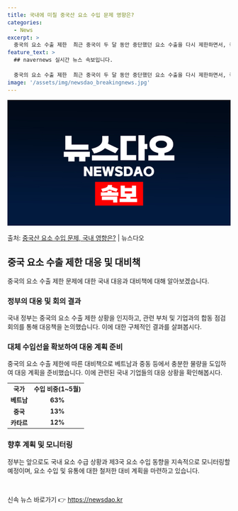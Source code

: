 ```yaml
---
title: 국내에 미칠 중국산 요소 수입 문제 영향은?
categories:
  - News
excerpt: >
  중국의 요소 수출 제한  최근 중국이 두 달 동안 중단했던 요소 수출을 다시 제한하면서, 국내 요소 수급에 …
feature_text: >
  ## navernews 실시간 뉴스 속보입니다.

  중국의 요소 수출 제한  최근 중국이 두 달 동안 중단했던 요소 수출을 다시 제한하면서, 국내 요소 수급에 …
image: '/assets/img/newsdao_breakingnews.jpg'
---
```


![뉴스다오 속보](/assets/img/newsdao_breakingnews.jpg)

<p>출처: <a href="https://newsdao.kr/4301" rel="dofollow">중국산 요소 수입 문제, 국내 영향은?</a> | 뉴스다오</p>

<h2 data-ke-size="size26">중국 요소 수출 제한 대응 및 대비책</h2>
중국의 요소 수출 제한 문제에 대한 국내 대응과 대비책에 대해 알아보겠습니다.

<h3>정부의 대응 및 회의 결과</h3>
국내 정부는 중국의 요소 수출 제한 상황을 인지하고, 관련 부처 및 기업과의 합동 점검회의를 통해 대응책을 논의했습니다. 이에 대한 구체적인 결과를 살펴봅시다.

<h3>대체 수입선을 확보하여 대응 계획 준비</h3>
중국의 요소 수출 제한에 따른 대비책으로 베트남과 중동 등에서 충분한 물량을 도입하여 대응 계획을 준비했습니다. 이에 관련된 국내 기업들의 대응 상황을 확인해봅시다.

<table>
	<tr>
		<td style="text-align: center; height: 17px;"><b>국가</b></td>
		<td style="text-align: center; height: 17px;"><b>수입 비중(1~5월)</b></td>
	</tr>
	<tr>
		<td style="text-align: center; height: 17px;"><b>베트남</b></td>
		<td style="text-align: center; height: 17px;"><b>63%</b></td>
	</tr>
	<tr>
		<td style="text-align: center; height: 17px;"><b>중국</b></td>
		<td style="text-align: center; height: 17px;"><b>13%</b></td>
	</tr>
	<tr>
		<td style="text-align: center; height: 17px;"><b>카타르</b></td>
		<td style="text-align: center; height: 17px;"><b>12%</b></td>
	</tr>
</table>

<h3>향후 계획 및 모니터링</h3>
정부는 앞으로도 국내 요소 수급 상황과 제3국 요소 수입 동향을 지속적으로 모니터링할 예정이며, 요소 수입 및 유통에 대한 철저한 대비 계획을 마련하고 있습니다.

<p data-ke-size="size16">&nbsp;</p> 

신속 뉴스 바로가기 👉 <a href="https://newsdao.kr" rel="dofollow">https://newsdao.kr</a>


